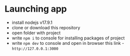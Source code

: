 # Launching app

- install nodejs v17.9.1
- clone or download this repository
- open folder with project
- write `npm i` to console for installing packages of project
- write `npm dev` to console and open in browser this link - `http://127.0.0.1:3000`